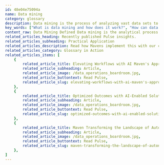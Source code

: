 ```yaml
---
id: 48e04e75094a
name: Data mining
category: glossary
description: Data mining is the process of analyzing vast data sets to discover unique patterns, combining statistics, analytics, and AI to provide insights that enhance business strategy, innovation, and customer engagement.
key_words: ["What is data mining and how does it work?", "How can data mining improve business decision-making?", "What are the benefits of data mining for retail organizations?", "What role does data mining play in healthcare analytics?", "How can financial institutions use data mining to prevent fraud?", "What advanced analytics techniques are involved in data mining?", "How does artificial intelligence enhance data mining processes?", "Can data mining be used for improving customer relationships and satisfaction?", "What are the industry-specific transformations achieved through data mining?", "How does Maven Technologies facilitate data mining integration for businesses?"]
content_raw: Data Mining Defined Data mining is the analytical process of exploring large volumes of data to identify unique patterns. It is an intersection of statistics, advanced analytics and artificial intelligence (AI). By leveraging data mining, businesses can gain valuable insights to guide future product or service development, enhance business processes, and increase customer interaction. The role of data mining within the sphere of business analytics commences during the innovation and experimentation phase. It is during this phase that data scientists and analysts actively seek out and identify hidden trends within the data to substantiate business hypotheses. The Business Impact of Data Mining Be it through the utilisation of dedicated data mining software or partnerships with data mining specialists, businesses can yield several key benefits from the techniques of data mining. Such benefits include an enhanced decision-making capability, improved planning, better forecasting, risk and exposure reduction, cost savings, new revenue generation, and improved customer relationships. Moreover, disparate types of organisations can experience distinct data mining transformations—backed by unique data management strategies and approaches—that result in industry-specific benefits. For instance • Retail organisations can leverage customer shopping data to refine store layouts, elevate customer experiences, and boost profits. • Pharmaceutical firms can determine the most effective treatment protocols for cancer patients participating in clinical trials, while healthcare providers can alert patients at risk of opioid addiction. • Financial and banking institutions can refine risk models for mortgages and other loan products and even detect fraudulent activities. • Sales and marketing departments can enhance their content delivery, improve customer engagement, achieve higher customer satisfaction, and target their advertising and other campaign efforts with greater precision. Harness the power of data mining with Maven Technologies and unlock your organisation's productivity potentials for superior business results in the modern world.
related_articles_heading: Recently published Pulse insights.
related_articles_subheading: Practical Application
related_articles_description: Read how Mavens implement this with our clients.
related_articles_category: Glossary in Action
related_articles_items: [
	{
		related_article_title: Elevating Workflows with AI Maven's Approach,
		related_article_subheading: Article,
		related_article_image: /data_operations_boardroom.jpg,
		related_article_buttontext: Read Pulse,
		related_article_slug: elevating-workflows-with-ai-maven's-approach
	},
	{
		related_article_title: Optimized Outcomes with AI-Enabled Solutions,
		related_article_subheading: Article,
		related_article_image: /data_operations_boardroom.jpg,
		related_article_buttontext: Read Pulse,
		related_article_slug: optimized-outcomes-with-ai-enabled-solutions
	},
	{
		related_article_title: Maven Transforming the Landscape of Autonomous Vehicles,
		related_article_subheading: Article,
		related_article_image: /data_operations_boardroom.jpg,
		related_article_buttontext: Read Pulse,
		related_article_slug: maven-transforming-the-landscape-of-autonomous-vehicles
	},
]
---
```

